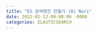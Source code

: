 ```yaml
---
title: "ES 검색엔진 만들기 (8) Nori"
date: 2022-02-12-00:00:00 -0000
categories: ELASTICSEARCH
---
```

~~~~